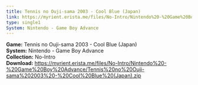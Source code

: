 ```yaml
---
title: Tennis no Ouji-sama 2003 - Cool Blue (Japan)
link: https://myrient.erista.me/files/No-Intro/Nintendo%20-%20Game%20Boy%20Advance/Tennis%20no%20Ouji-sama%202003%20-%20Cool%20Blue%20(Japan).zip
type: single1
System: Nintendo - Game Boy Advance
---
```

<b>Game:</b> Tennis no Ouji-sama 2003 - Cool Blue (Japan)<br>
<b>System:</b> Nintendo - Game Boy Advance<br>
<b>Collection:</b> No-Intro<br>
<b>Download:</b> https://myrient.erista.me/files/No-Intro/Nintendo%20-%20Game%20Boy%20Advance/Tennis%20no%20Ouji-sama%202003%20-%20Cool%20Blue%20(Japan).zip